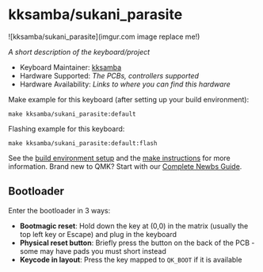 # kksamba/sukani_parasite

![kksamba/sukani_parasite](imgur.com image replace me!)

*A short description of the keyboard/project*

* Keyboard Maintainer: [kksamba](https://github.com/kksamba)
* Hardware Supported: *The PCBs, controllers supported*
* Hardware Availability: *Links to where you can find this hardware*

Make example for this keyboard (after setting up your build environment):

    make kksamba/sukani_parasite:default

Flashing example for this keyboard:

    make kksamba/sukani_parasite:default:flash

See the [build environment setup](https://docs.qmk.fm/#/getting_started_build_tools) and the [make instructions](https://docs.qmk.fm/#/getting_started_make_guide) for more information. Brand new to QMK? Start with our [Complete Newbs Guide](https://docs.qmk.fm/#/newbs).

## Bootloader

Enter the bootloader in 3 ways:

* **Bootmagic reset**: Hold down the key at (0,0) in the matrix (usually the top left key or Escape) and plug in the keyboard
* **Physical reset button**: Briefly press the button on the back of the PCB - some may have pads you must short instead
* **Keycode in layout**: Press the key mapped to `QK_BOOT` if it is available
